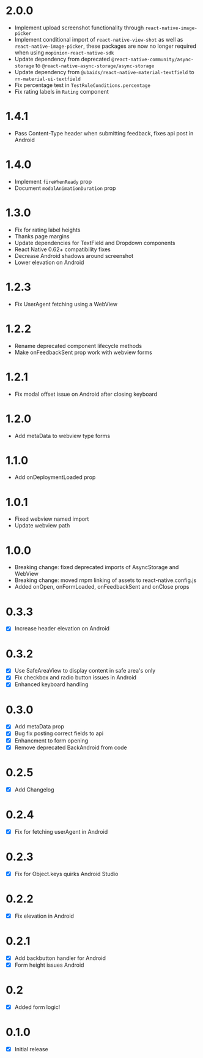 # 2.0.0
- Implement upload screenshot functionality through `react-native-image-picker`
- Implement conditional import of `react-native-view-shot` as well as `react-native-image-picker`, these packages are now no longer required when using `mopinion-react-native-sdk`
- Update dependency from deprecated `@react-native-community/async-storage` to `@react-native-async-storage/async-storage`
- Update dependency from `@ubaids/react-native-material-textfield` to `rn-material-ui-textfield`
- Fix percentage test in `TestRuleConditions.percentage`
- Fix rating labels in `Rating` component
  
# 1.4.1
- Pass Content-Type header when submitting feedback, fixes api post in Android

# 1.4.0
- Implement `fireWhenReady` prop
- Document `modalAnimationDuration` prop


# 1.3.0
- Fix for rating label heights
- Thanks page margins
- Update dependencies for TextField and Dropdown components
- React Native 0.62+ compatibility fixes
- Decrease Android shadows around screenshot
- Lower elevation on Android

# 1.2.3
- Fix UserAgent fetching using a WebView

# 1.2.2
- Rename deprecated component lifecycle methods
- Make onFeedbackSent prop work with webview forms

# 1.2.1

- Fix modal offset issue on Android after closing keyboard

# 1.2.0

- Add metaData to webview type forms

# 1.1.0

- Add onDeploymentLoaded prop


# 1.0.1

- Fixed webview named import
- Update webview path

# 1.0.0

- Breaking change: fixed deprecated imports of AsyncStorage and WebView 
- Breaking change: moved rnpm linking of assets to react-native.config.js
- Added onOpen, onFormLoaded, onFeedbackSent and onClose props

# 0.3.3

- [X] Increase header elevation on Android

# 0.3.2

- [X] Use SafeAreaView to display content in safe area's only
- [X] Fix checkbox and radio button issues in Android
- [X] Enhanced keyboard handling

# 0.3.0

- [X] Add metaData prop
- [X] Bug fix posting correct fields to api
- [X] Enhancment to form opening
- [X] Remove deprecated BackAndroid from code 

# 0.2.5

- [X] Add Changelog

# 0.2.4

- [X] Fix for fetching userAgent in Android

# 0.2.3

- [X] Fix for Object.keys quirks Android Studio

# 0.2.2

- [X] Fix elevation in Android

# 0.2.1

- [X] Add backbutton handler for Android
- [X] Form height issues Android

# 0.2

- [X] Added form logic!

# 0.1.0

- [X] Initial release